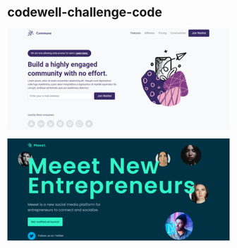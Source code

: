 # codewell-challenge-code
<img src="codewell-challenge.png" alt="desktop-img" /><br><br>
<img src="meet-second-design.png" alt="desktop-img" />
